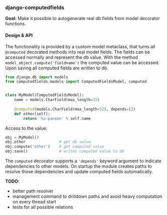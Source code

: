 ### django-computedfields ###

**Goal:** Make it possible to autogenerate real db fields
from model decorator functions.


#### Design & API ###

The functionality is provided by a custom model metaclass, that turns
all `@computed` decorated methods into real model fields. The fields
can be accessed normally and represent the db value. With the method
`model_object.compute('fieldname')` the computed value can be accessed.
Upon saving all computed fields are written to db.

```python
from django.db import models
from computedfields.models import ComputedFieldsModel, computed


class MyModel(ComputedFieldsModel):
    name = models.CharField(max_length=32)
    
    @computed(models.CharField(max_length=32), depends=[])
    def other(self):
        return '%s-pansen' % self.name
```

Access to the value:

```python
obj = MyModel()
obj.other               # get db value
obj.compute('other')    # get computed value
obj.save()              # writes computed value to db
```

The `computed` decorator supports a `'depends'` keyword argument to indicate dependencies to other
models. On startup the module creates paths to resolve those dependencies and update computed
fields automatically.

**TODO:**

- better path resolver
- management command to drilldown paths and avoid heavy computation on every thread start
- tests for all possible relations